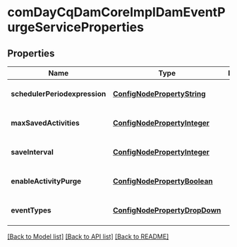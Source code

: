 # comDayCqDamCoreImplDamEventPurgeServiceProperties

## Properties
Name | Type | Description | Notes
------------ | ------------- | ------------- | -------------
**schedulerPeriodexpression** | [**ConfigNodePropertyString**](ConfigNodePropertyString.md) |  | [optional] [default to null]
**maxSavedActivities** | [**ConfigNodePropertyInteger**](ConfigNodePropertyInteger.md) |  | [optional] [default to null]
**saveInterval** | [**ConfigNodePropertyInteger**](ConfigNodePropertyInteger.md) |  | [optional] [default to null]
**enableActivityPurge** | [**ConfigNodePropertyBoolean**](ConfigNodePropertyBoolean.md) |  | [optional] [default to null]
**eventTypes** | [**ConfigNodePropertyDropDown**](ConfigNodePropertyDropDown.md) |  | [optional] [default to null]

[[Back to Model list]](../README.md#documentation-for-models) [[Back to API list]](../README.md#documentation-for-api-endpoints) [[Back to README]](../README.md)


